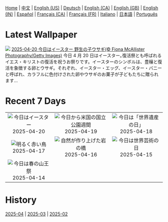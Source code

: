 [Home](../README.md) | [中文](zh-CN.md) | [English (US)](en-US.md) | [Deutsch](de-DE.md) | [English (CA)](en-CA.md) | [English (GB)](en-GB.md) | [English (IN)](en-IN.md) | [Español](es-ES.md) | [Français (CA)](fr-CA.md) | [Français (FR)](fr-FR.md) | [Italiano](it-IT.md) | [日本語](ja-JP.md) | [Português](pt-BR.md)

# Latest Wallpaper
![](https://www.bing.com/th?id=OHR.BunnyLove_JA-JP1230746476_UHD.jpg)
[2025-04-20 今日はイースター 野生の子ウサギ(© Fiona McAllister Photography/Getty Images)](https://www.bing.com/th?id=OHR.BunnyLove_JA-JP1230746476_UHD.jpg)
今日 4 月 20 日はイースター｡復活祭とも呼ばれるイエス・キリストの復活を祝うお祭りです。イースターのシンボルは、豊穣と復活を象徴する卵とウサギ。それぞれ、イースター・エッグ、イースター・バニーと呼ばれ、カラフルに色付けされた卵やウサギのお菓子が子どもたちに贈られます…

# Recent 7 Days
|  |  |  |
|:---:|:---:|:---:|
| ![](https://www.bing.com/th?id=OHR.BunnyLove_JA-JP1230746476_400x240.jpg "今日はイースター") 2025-04-20 | ![](https://www.bing.com/th?id=OHR.ZionValley_JA-JP1023148962_400x240.jpg "今日から米国の国立公園週間") 2025-04-19 | ![](https://www.bing.com/th?id=OHR.GoremeTurkey_JA-JP0595841869_400x240.jpg "今日は「世界遺産の日」") 2025-04-18 |
| ![](https://www.bing.com/th?id=OHR.EcuadorBird_JA-JP5274741674_400x240.jpg "明るく赤い鳥") 2025-04-17 | ![](https://www.bing.com/th?id=OHR.KachinaBridge_JA-JP5136647433_400x240.jpg "自然が作り上げた岩の橋") 2025-04-16 | ![](https://www.bing.com/th?id=OHR.BeachArt_JA-JP4983678633_400x240.jpg "今日は世界芸術の日") 2025-04-15 |
| ![](https://www.bing.com/th?id=OHR.TakayamaFestival2025_JA-JP4780504174_400x240.jpg "今日は春の山王祭") 2025-04-14 |  |  |

# History
[2025-04](../archives/wallpaper/ja-JP/w_2025_04.md) | [2025-03](../archives/wallpaper/ja-JP/w_2025_03.md) | [2025-02](../archives/wallpaper/ja-JP/w_2025_02.md)
